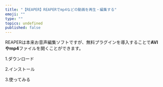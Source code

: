 ```yaml
---
title: "【REAPER】REAPERでmp4などの動画を再生・編集する"
emoji: ""
type: ""
topics: undefined
published: false
---
```


REAPERは本来お音声編集ソフトですが、無料プラグインを導入することで**AVIやmp4**ファイルを開くことができます。

1.ダウンロード

  
2.インストール
  
  
3.使ってみる